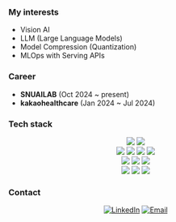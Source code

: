 ### My interests  
- Vision AI
- LLM (Large Language Models)
- Model Compression (Quantization)
- MLOps with Serving APIs

### Career
- **SNUAILAB** (Oct 2024 ~ present)
- **kakaohealthcare** (Jan 2024 ~ Jul 2024)

### Tech stack
<div align="center">
  <img src="https://img.shields.io/badge/Python-3776AB?style=flat-square&logo=Python&logoColor=fff"/>
  <img src="https://img.shields.io/badge/FastAPI-009688?style=flat-square&logo=FastAPI&logoColor=fff"/>
</div>

<div align="center">
  <img src="https://img.shields.io/badge/PyTorch-EE4C2C?style=flat-square&logo=PyTorch&logoColor=fff"/>
  <img src="https://img.shields.io/badge/TensorFlow-FF6F00?style=flat-square&logo=TensorFlow&logoColor=fff"/>
  <img src="https://img.shields.io/badge/Keras-D00000?style=flat-square&logo=Keras&logoColor=fff"/>
  <img src="https://img.shields.io/badge/Scikit--Learn-F7931E?style=flat-square&logo=Scikit-Learn&logoColor=fff"/>
</div>

<div align="center">
  <img src="https://img.shields.io/badge/GCP-4285F4?style=flat-square&logo=Google-Cloud&logoColor=fff"/>
  <img src="https://img.shields.io/badge/AWS-232F3E?style=flat-square&logo=Amazon-AWS&logoColor=white"/>
  <img src="https://img.shields.io/badge/Karpenter-2E3A59?style=flat-square&logo=Amazon-AWS&logoColor=fff"/>
</div>

<div align="center">
  <img src="https://img.shields.io/badge/Docker-2496ED?style=flat-square&logo=Docker&logoColor=fff"/>
  <img src="https://img.shields.io/badge/Docker--Compose-1488C6?style=flat-square&logo=Docker&logoColor=fff"/>
  <img src="https://img.shields.io/badge/Kubernetes-326CE5?style=flat-square&logo=Kubernetes&logoColor=fff"/>
</div>


### Contact
<div align=center>  

[![LinkedIn](https://img.shields.io/badge/LinkedIn-Sangho%20Kim-blue?style=flat-square&logo=linkedin)](https://www.linkedin.com/in/sanghokim33/)
[![Email](https://img.shields.io/badge/Email-hop7311@gmail.com-blue?style=flat-square&logo=gmail)](mailto:hop7311@gmail.com)
</div>
